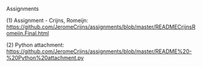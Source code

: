 Assignments

(1) Assignment - Crijns, Romeijn:
https://github.com/JeromeCrijns/assignments/blob/master/READMECrijnsRomeijn.Final.html

(2) Python attachment:
https://github.com/JeromeCrijns/assignments/blob/master/README%20-%20Python%20attachment.py
